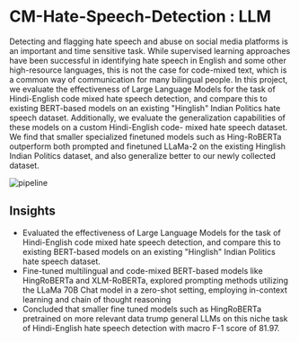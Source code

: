 # CM-Hate-Speech-Detection : LLM

Detecting and flagging hate speech and abuse on social media platforms is an important and time sensitive task. While supervised learning approaches have been successful in identifying hate speech in English and some other high-resource languages, this is not the case for code-mixed text, which is a common way of communication for many bilingual people. In this project, we evaluate the effectiveness of Large Language Models for the task of Hindi-English code mixed hate speech detection, and compare this to existing BERT-based models on an existing "Hinglish" Indian Politics hate speech dataset. Additionally, we evaluate the generalization capabilities of these models on a custom Hindi-English code- mixed hate speech dataset. We find that smaller specialized finetuned models such as Hing-RoBERTa outperform both prompted and finetuned LLaMa-2 on the existing Hinglish Indian Politics dataset, and also generalize better to our newly collected dataset.

![pipeline](https://github.com/anasq30/CM-Hate-Speech-Detection/assets/108400927/2732b6c7-604f-4506-be22-9f1e5c78566c)

## Insights

* Evaluated the effectiveness of Large Language Models for the task of Hindi-English code mixed hate speech detection, and compare this to existing BERT-based models on an        existing "Hinglish" Indian Politics hate speech dataset.
* Fine-tuned multilingual and code-mixed BERT-based models like HingRoBERTa and XLM-RoBERTa, explored prompting methods utilizing the LLaMa 70B Chat model in a zero-shot setting, employing in-context learning and chain of thought reasoning
* Concluded that smaller fine tuned models such as HingRoBERTa pretrained on more relevant data trump general LLMs on this niche task of Hindi-English hate speech detection with macro F-1 score of  81.97.
